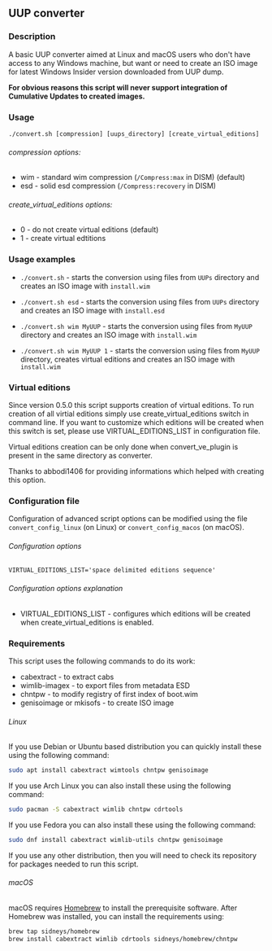 UUP converter
-------------

### Description
A basic UUP converter aimed at Linux and macOS users who don't have access to any
Windows machine, but want or need to create an ISO image for latest Windows
Insider version downloaded from UUP dump.

**For obvious reasons this script will never support integration of Cumulative
Updates to created images.**

### Usage
```
./convert.sh [compression] [uups_directory] [create_virtual_editions]
```

###### compression options:
 * wim - standard wim compression (`/Compress:max` in DISM) (default)
 * esd - solid esd compression (`/Compress:recovery` in DISM)

###### create_virtual_editions options:
 * 0 - do not create virtual editions (default)
 * 1 - create virtual edtitions

### Usage examples
 * `./convert.sh` - starts the conversion using files from `UUPs` directory and
   creates an ISO image with `install.wim`

 * `./convert.sh esd` - starts the conversion using files from `UUPs` directory
   and creates an ISO image with `install.esd`

 * `./convert.sh wim MyUUP` - starts the conversion using files from `MyUUP`
   directory and creates an ISO image with `install.wim`

 * `./convert.sh wim MyUUP 1` - starts the conversion using files from `MyUUP`
   directory, creates virtual editions and creates an ISO image with
   `install.wim`

### Virtual editions
Since version 0.5.0 this script supports creation of virtual editions.
To run creation of all virtial editions simply use create_virtual_editions
switch in command line. If you want to customize which editions will be created
when this switch is set, please use VIRTUAL_EDITIONS_LIST in configuration file.

Virtual editions creation can be only done when convert_ve_plugin is present in
the same directory as converter.

Thanks to abbodi1406 for providing informations which helped with creating this
option.

### Configuration file
Configuration of advanced script options can be modified using
the file `convert_config_linux` (on Linux) or `convert_config_macos` (on macOS).

###### Configuration options
```
VIRTUAL_EDITIONS_LIST='space delimited editions sequence'
```

###### Configuration options explanation
 * VIRTUAL_EDITIONS_LIST - configures which editions will be created when
   create_virtual_editions is enabled.

### Requirements
This script uses the following commands to do its work:
 * cabextract - to extract cabs
 * wimlib-imagex - to export files from metadata ESD
 * chntpw - to modify registry of first index of boot.wim
 * genisoimage or mkisofs - to create ISO image

###### Linux
If you use Debian or Ubuntu based distribution you can quickly install these
using the following command:

```bash
sudo apt install cabextract wimtools chntpw genisoimage
```

If you use Arch Linux you can also install these using the following command:
```bash
sudo pacman -S cabextract wimlib chntpw cdrtools
```
If you use Fedora you can also install these using the following command:
```bash
sudo dnf install cabextract wimlib-utils chntpw genisoimage
```

If you use any other distribution, then you will need to check its repository
for packages needed to run this script.

###### macOS
macOS requires [Homebrew](https://brew.sh) to install the prerequisite software.
After Homebrew was installed, you can install the requirements using:

```bash
brew tap sidneys/homebrew
brew install cabextract wimlib cdrtools sidneys/homebrew/chntpw
```

